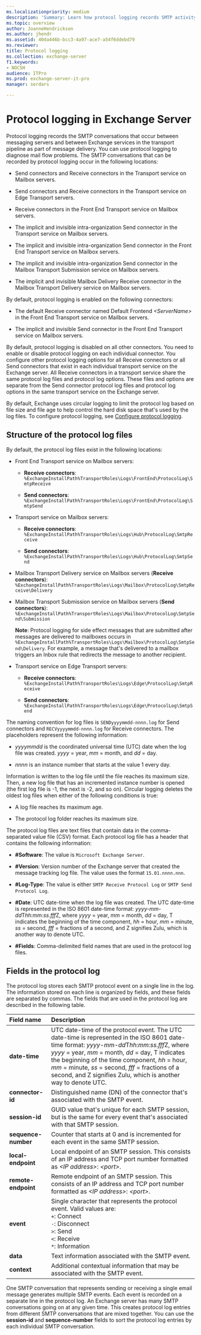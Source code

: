 ```yaml
---
ms.localizationpriority: medium
description: 'Summary: Learn how protocol logging records SMTP activity in Exchange Server 2016 and Exchange Server 2019.'
ms.topic: overview
author: JoanneHendrickson
ms.author: jhendr
ms.assetid: 40da446b-bcc3-4a97-ace7-a54f6ddebd79
ms.reviewer: 
title: Protocol logging
ms.collection: exchange-server
f1.keywords:
- NOCSH
audience: ITPro
ms.prod: exchange-server-it-pro
manager: serdars

---
```


# Protocol logging in Exchange Server

Protocol logging records the SMTP conversations that occur between messaging servers and between Exchange services in the transport pipeline as part of message delivery. You can use protocol logging to diagnose mail flow problems. The SMTP conversations that can be recorded by protocol logging occur in the following locations:

- Send connectors and Receive connectors in the Transport service on Mailbox servers.

- Send connectors and Receive connectors in the Transport service on Edge Transport servers.

- Receive connectors in the Front End Transport service on Mailbox servers.

- The implicit and invisible intra-organization Send connector in the Transport service on Mailbox servers.

- The implicit and invisible intra-organization Send connector in the Front End Transport service on Mailbox servers.

- The implicit and invisible intra-organization Send connector in the Mailbox Transport Submission service on Mailbox servers.

- The implicit and invisible Mailbox Delivery Receive connector in the Mailbox Transport Delivery service on Mailbox servers.

By default, protocol logging is enabled on the following connectors:

- The default Receive connector named Default Frontend _\<ServerName\>_ in the Front End Transport service on Mailbox servers.

- The implicit and invisible Send connector in the Front End Transport service on Mailbox servers.

By default, protocol logging is disabled on all other connectors. You need to enable or disable protocol logging on each individual connector. You configure other protocol logging options for all Receive connectors or all Send connectors that exist in each individual transport service on the Exchange server. All Receive connectors in a transport service share the same protocol log files and protocol log options. These files and options are separate from the Send connector protocol log files and protocol log options in the same transport service on the Exchange server.

By default, Exchange uses circular logging to limit the protocol log based on file size and file age to help control the hard disk space that's used by the log files. To configure protocol logging, see [Configure protocol logging](configure-protocol-logging.md).

## Structure of the protocol log files
<a name="Structure"> </a>

By default, the protocol log files exist in the following locations:

- Front End Transport service on Mailbox servers:

  - **Receive connectors**: `%ExchangeInstallPath%TransportRoles\Logs\FrontEnd\ProtocolLog\SmtpReceive`

  - **Send connectors**: `%ExchangeInstallPath%TransportRoles\Logs\FrontEnd\ProtocolLog\SmtpSend`

- Transport service on Mailbox servers:

  - **Receive connectors**: `%ExchangeInstallPath%TransportRoles\Logs\Hub\ProtocolLog\SmtpReceive`

  - **Send connectors**: `%ExchangeInstallPath%TransportRoles\Logs\Hub\ProtocolLog\SmtpSend`

- Mailbox Transport Delivery service on Mailbox servers (**Receive connectors**): `%ExchangeInstallPath%TransportRoles\Logs\Mailbox\ProtocolLog\SmtpReceive\Delivery`

- Mailbox Transport Submission service on Mailbox servers (**Send connectors**): `%ExchangeInstallPath%TransportRoles\Logs\Mailbox\ProtocolLog\SmtpSend\Submission`

    **Note**: Protocol logging for side effect messages that are submitted after messages are delivered to mailboxes occurs in `%ExchangeInstallPath%TransportRoles\Logs\Mailbox\ProtocolLog\SmtpSend\Delivery`. For example, a message that's delivered to a mailbox triggers an Inbox rule that redirects the message to another recipient.

- Transport service on Edge Transport servers:

  - **Receive connectors**: `%ExchangeInstallPath%TransportRoles\Logs\Edge\ProtocolLog\SmtpReceive`

  - **Send connectors**: `%ExchangeInstallPath%TransportRoles\Logs\Edge\ProtocolLog\SmtpSend`

The naming convention for log files is `SENDyyyymmdd-nnnn.log` for Send connectors and `RECVyyyymmdd-nnnn.log` for Receive connectors. The placeholders represent the following information:

- _yyyymmdd_ is the coordinated universal time (UTC) date when the log file was created. _yyyy_ = year, _mm_ = month, and _dd_ = day.

- _nnnn_ is an instance number that starts at the value 1 every day.

Information is written to the log file until the file reaches its maximum size. Then, a new log file that has an incremented instance number is opened (the first log file is -1, the next is -2, and so on). Circular logging deletes the oldest log files when either of the following conditions is true:

- A log file reaches its maximum age.

- The protocol log folder reaches its maximum size.

The protocol log files are text files that contain data in the comma-separated value file (CSV) format. Each protocol log file has a header that contains the following information:

- **#Software**: The value is `Microsoft Exchange Server`.

- **#Version**: Version number of the Exchange server that created the message tracking log file. The value uses the format `15.01.nnnn.nnn`.

- **#Log-Type**: The value is either `SMTP Receive Protocol Log` or `SMTP Send Protocol Log`.

- **#Date**: UTC date-time when the log file was created. The UTC date-time is represented in the ISO 8601 date-time format: *yyyy-mm-dd*T*hh:mm:ss.fff*Z, where _yyyy_ = year, _mm_ = month, _dd_ = day, T indicates the beginning of the time component, _hh_ = hour, _mm_ = minute, _ss_ = second, _fff_ = fractions of a second, and Z signifies Zulu, which is another way to denote UTC.

- **#Fields**: Comma-delimited field names that are used in the protocol log files.

## Fields in the protocol log
<a name="Info"> </a>

The protocol log stores each SMTP protocol event on a single line in the log. The information stored on each line is organized by fields, and these fields are separated by commas. The fields that are used in the protocol log are described in the following table.

|**Field name**|**Description**|
|:-----|:-----|
|**date-time**|UTC date-time of the protocol event. The UTC date-time is represented in the ISO 8601 date-time format: *yyyy-mm-dd*T*hh:mm:ss.fff*Z, where _yyyy_ = year, _mm_ = month, _dd_ = day, T indicates the beginning of the time component, _hh_ = hour, _mm_ = minute, _ss_ = second, _fff_ = fractions of a second, and Z signifies Zulu, which is another way to denote UTC.|
|**connector-id**|Distinguished name (DN) of the connector that's associated with the SMTP event.|
|**session-id**|GUID value that's unique for each SMTP session, but is the same for every event that's associated with that SMTP session.|
|**sequence-number**|Counter that starts at 0 and is incremented for each event in the same SMTP session.|
|**local-endpoint**|Local endpoint of an SMTP session. This consists of an IP address and TCP port number formatted as _\<IP address\>_: _\<port\>_.|
|**remote-endpoint**|Remote endpoint of an SMTP session. This consists of an IP address and TCP port number formatted as _\<IP address\>_: _\<port\>_.|
|**event**|Single character that represents the protocol event. Valid values are:  <br/> `+`: Connect  <br/> `-`: Disconnect  <br/> `>`: Send  <br/> `<`: Receive  <br/> `*`: Information|
|**data**|Text information associated with the SMTP event.|
|**context**|Additional contextual information that may be associated with the SMTP event.|

One SMTP conversation that represents sending or receiving a single email message generates multiple SMTP events. Each event is recorded on a separate line in the protocol log. An Exchange server has many SMTP conversations going on at any given time. This creates protocol log entries from different SMTP conversations that are mixed together. You can use the **session-id** and **sequence-number** fields to sort the protocol log entries by each individual SMTP conversation.
